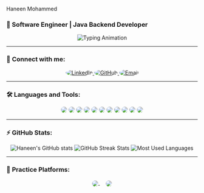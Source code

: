  Haneen Mohammed

### 🚀 Software Engineer | Java Backend Developer

<p align="center">
  <img src="https://readme-typing-svg.demolab.com?font=Fira+Code&weight=500&pause=1000&color=FFDDC1&background=00000000&center=true&vCenter=true&width=500&height=50&lines=Java+Backend+Developer;Tech+Enthusiast;Problem+Solver;Open+Source+Contributor;Always+Learning" alt="Typing Animation" />
</p>

---

### 💬 **Connect with me:**

<p align="center">
  <a href="https://linkedin.com/in/haneenmohamed" target="_blank">
    <img alt="LinkedIn" src="https://img.shields.io/badge/LinkedIn-%230077B5.svg?style=for-the-badge&logo=LinkedIn&logoColor=white" style="border-radius: 50%;"/>
  </a>
  <a href="https://github.com/Ho0nn" target="_blank">
    <img alt="GitHub" src="https://img.shields.io/badge/GitHub-%2312100E.svg?style=for-the-badge&logo=GitHub&logoColor=white" style="border-radius: 50%;"/>
  </a>
  <a href="mailto:haneen.m.elfeky@gmail.com" target="_blank">
    <img alt="Email" src="https://img.shields.io/badge/Email-haneen.m.elfeky@gmail.com-red?style=for-the-badge&logo=gmail&logoColor=white" style="border-radius: 50%;"/>
  </a>
</p>

---

### 🛠️ **Languages and Tools:**

<p align="center">
  <img src="https://img.shields.io/badge/Java-ED8B00?style=for-the-badge&logo=java&logoColor=white" style="border-radius: 50%;"/>
  <img src="https://img.shields.io/badge/Spring_Boot-6DB33F?style=for-the-badge&logo=spring&logoColor=white" style="border-radius: 50%;"/>
  <img src="https://img.shields.io/badge/Hibernate-59666C?style=for-the-badge&logo=hibernate&logoColor=white" style="border-radius: 50%;"/>
  <img src="https://img.shields.io/badge/MySQL-4479A1?style=for-the-badge&logo=mysql&logoColor=white" style="border-radius: 50%;"/>
  <img src="https://img.shields.io/badge/MongoDB-4EA94B?style=for-the-badge&logo=mongodb&logoColor=white" style="border-radius: 50%;"/>
  <img src="https://img.shields.io/badge/Git-F05032?style=for-the-badge&logo=git&logoColor=white" style="border-radius: 50%;"/>
  <img src="https://img.shields.io/badge/Postman-FF6C37?style=for-the-badge&logo=postman&logoColor=white" style="border-radius: 50%;"/>
  <img src="https://img.shields.io/badge/HTML5-E34F26?style=for-the-badge&logo=html5&logoColor=white" style="border-radius: 50%;"/>
  <img src="https://img.shields.io/badge/CSS3-1572B6?style=for-the-badge&logo=css3&logoColor=white" style="border-radius: 50%;"/>
  <img src="https://img.shields.io/badge/JavaScript-F7DF1E?style=for-the-badge&logo=javascript&logoColor=black" style="border-radius: 50%;"/>
  <img src="https://img.shields.io/badge/Python-3776AB?style=for-the-badge&logo=python&logoColor=white" style="border-radius: 50%;"/>
</p>


---

### ⚡ **GitHub Stats:**

<p align="center">
  <img src="https://github-readme-stats.vercel.app/api?username=Ho0nn&show_icons=true&theme=radical" alt="Haneen's GitHub stats" />
  <img src="https://github-readme-streak-stats.herokuapp.com/?user=Ho0nn&theme=dark" alt="GitHub Streak Stats" />
  <img src="https://github-readme-stats.vercel.app/api/top-langs/?username=Ho0nn&layout=compact&theme=radical" alt="Most Used Languages" />
</p>

---

### 🧩 **Practice Platforms:**

<p align="center">
  <a href="https://codeforces.com/profile/your-profile" target="_blank">
    <img align="center" src="https://img.shields.io/badge/Codeforces-003C71?style=for-the-badge&logo=codeforces&logoColor=white" style="border-radius: 50%;"/>
  </a>&nbsp;&nbsp;&nbsp;
  <a href="https://leetcode.com/your-username" target="_blank">
    <img align="center" src="https://img.shields.io/badge/LeetCode-FFA116?style=for-the-badge&logo=leetcode&logoColor=black" style="border-radius: 50%;"/>
  </a>
</p>
